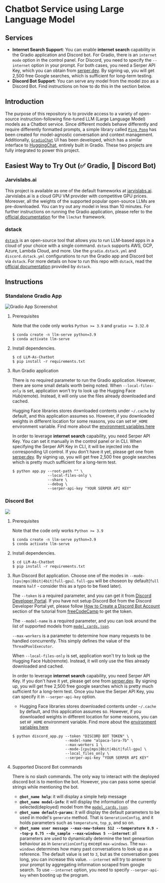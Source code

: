 # Chatbot Service using Large Language Model

## Services

- **Internet Search Support**: You can enable **internet search** capability in the Gradio application and Discord bot. For Gradio, there is an `internet mode` option in the control panel. For Discord, you need to specify the `--internet` option in your prompt. For both cases, you need a Serper API Key, which you can obtain from [serper.dev](https://serper.dev/). By signing up, you will get 2,500 free Google searches, which is sufficient for long-term testing.
- **Discord Bot Support**: You can serve any model from the model zoo as a Discord Bot. Find instructions on how to do this in the section below.

## Introduction

The purpose of this repository is to provide access to a variety of open-source instruction-following fine-tuned LLM (Large Language Model) models as a Chatbot service. Since different models behave differently and require differently formatted prompts, a simple library called [`Ping Pong`](https://github.com/neatcreater/PingPong) has been created for model-agnostic conversation and context management. Additionally, [`GradioChat`](https://github.com/neatcreater/gradio-chat) UI has been developed, which has a similar interface to [HuggingChat](https://huggingface.co/chat/), entirely built in Gradio. These two projects are fully integrated to power this project.

## Easiest Way to Try Out (✅ Gradio, 🚧 Discord Bot)

### Jarvislabs.ai

This project is available as one of the default frameworks at [jarvislabs.ai](https://jarvislabs.ai/). Jarvislabs.ai is a cloud GPU VM provider with competitive GPU prices. Moreover, all the weights of the supported popular open-source LLMs are pre-downloaded. You can try out any model in less than 10 minutes. For further instructions on running the Gradio application, please refer to the [official documentation](https://jarvislabs.ai/docs/llmchat) for the `llmchat` framework.

### dstack

[`dstack`](https://dstack.ai) is an open-source tool that allows you to run LLM-based apps in a cloud of your choice with a single command. `dstack` supports AWS, GCP, Azure, Lambda Cloud, and more. Use the `gradio.dstack.yml` and `discord.dstack.yml` configurations to run the Gradio app and Discord bot via `dstack`. For more details on how to run this repo with `dstack`, read the [official documentation](https://dstack.ai/examples/llmchat) provided by `dstack`.

## Instructions

### Standalone Gradio App

![Gradio App Screenshot](https://i.ibb.co/gW7yKj9/2023-05-26-3-31-06.png)

1. Prerequisites

    Note that the code only works `Python >= 3.9` and `gradio >= 3.32.0`

    ```console
    $ conda create -n llm-serve python=3.9
    $ conda activate llm-serve
    ```

2. Install dependencies. 
    ```console
    $ cd LLM-As-Chatbot
    $ pip install -r requirements.txt
    ```

3. Run Gradio application

    There is no required parameter to run the Gradio application. However, there are some small details worth being noted. When `--local-files-only` is set, application won't try to look up the Hugging Face Hub(remote). Instead, it will only use the files already downloaded and cached.

    Hugging Face libraries stores downloaded contents under `~/.cache` by default, and this application assumes so. However, if you downloaded weights in different location for some reasons, you can set `HF_HOME` environment variable. Find more about the [environment variables here](https://huggingface.co/docs/huggingface_hub/package_reference/environment_variables)

   In order to leverage **internet search** capability, you need Serper API Key. You can set it manually in the control panel or in CLI. When specifying the Serper API Key in CLI, it will be injected into the corresponding UI control. If you don't have it yet, please get one from [serper.dev](https://serper.dev/). By signing up, you will get free 2,500 free google searches which is pretty much sufficient for a long-term test.

    ```console
    $ python app.py --root-path "" \
                    --local-files-only \
                    --share \
                    --debug \
                    --serper-api-key "YOUR SERPER API KEY"
    ```

### Discord Bot

![](https://i.ibb.co/cJ3yDWh/2023-07-14-1-42-23.png)

1. Prerequisites

    Note that the code only works `Python >= 3.9` 

    ```console
    $ conda create -n llm-serve python=3.9
    $ conda activate llm-serve
    ```

2. Install dependencies. 
    ```console
    $ cd LLM-As-Chatbot
    $ pip install -r requirements.txt
    ```

3. Run Discord Bot application. Choose one of the modes in `--mode-[cpu|mps|8bit|4bit|full-gpu]`. `full-gpu` will be choseon by default(`full` means `half` - consider this as a typo to be fixed later).

    The `--token` is a required parameter, and you can get it from [Discord Developer Portal](https://discord.com/developers/docs/intro). If you have not setup Discord Bot from the Discord Developer Portal yet, please follow [How to Create a Discord Bot Account](https://www.freecodecamp.org/news/create-a-discord-bot-with-python/) section of the tutorial from [freeCodeCamp](https://www.freecodecamp.org/) to get the token.

    The `--model-name` is a required parameter, and you can look around the list of supported models from [`model_cards.json`](https://github.com/neatcreater/LLM-As-Chatbot/blob/main/model_cards.json).

    `--max-workers` is a parameter to determine how many requests to be handled concurrently. This simply defines the value of the `ThreadPoolExecutor`.

    When `--local-files-only` is set, application won't try to look up the Hugging Face Hub(remote). Instead, it will only use the files already downloaded and cached.

   In order to leverage **internet search** capability, you need Serper API Key. If you don't have it yet, please get one from [serper.dev](https://serper.dev/). By signing up, you will get free 2,500 free google searches which is pretty much sufficient for a long-term test. Once you have the Serper API Key, you can specify it in `--serper-api-key` option.
   
    - Hugging Face libraries stores downloaded contents under `~/.cache` by default, and this application assumes so. However, if you downloaded weights in different location for some reasons, you can set `HF_HOME` environment variable. Find more about the [environment variables here](https://huggingface.co/docs/huggingface_hub/package_reference/environment_variables)    

    ```console
    $ python discord_app.py --token "DISCORD BOT TOKEN" \
                            --model-name "alpaca-lora-7b" \
                            --max-workers 1 \
                            --mode-[cpu|mps|8bit|4bit|full-gpu] \
                            --local_files_only \
                            --serper-api-key "YOUR SERPER API KEY"
    ```

4. Supported Discord Bot commands

    There is no slash commands. The only way to interact with the deployed discord bot is to mention the bot. However, you can pass some special strings while mentioning the bot.

    - **`@bot_name help`**: it will display a simple help message
    - **`@bot_name model-info`**: it will display the information of the currently selected(deployed) model from the [`model_cards.json`](https://github.com/neatcreater/LLM-As-Chatbot/blob/main/model_cards.json).
    - **`@bot_name default-params`**: it will display the default parameters to be used in model's `generate` method. That is `GenerationConfig`, and it holds parameters such as `temperature`, `top_p`, and so on.
    - **`@bot_name user message --max-new-tokens 512 --temperature 0.9 --top-p 0.75 --do_sample --max-windows 5 --internet`**: all parameters are used to dynamically determine the text geneartion behaviour as in `GenerationConfig` except `max-windows`. The `max-windows` determines how many past conversations to look up as a reference. The default value is set to `3`, but as the conversation goes long, you can increase this value. `--internet` will try to answer to your prompt by aggregating information scraped from google search. To use `--internet` option, you need to specify `--serper-api-key` when booting up the program.
